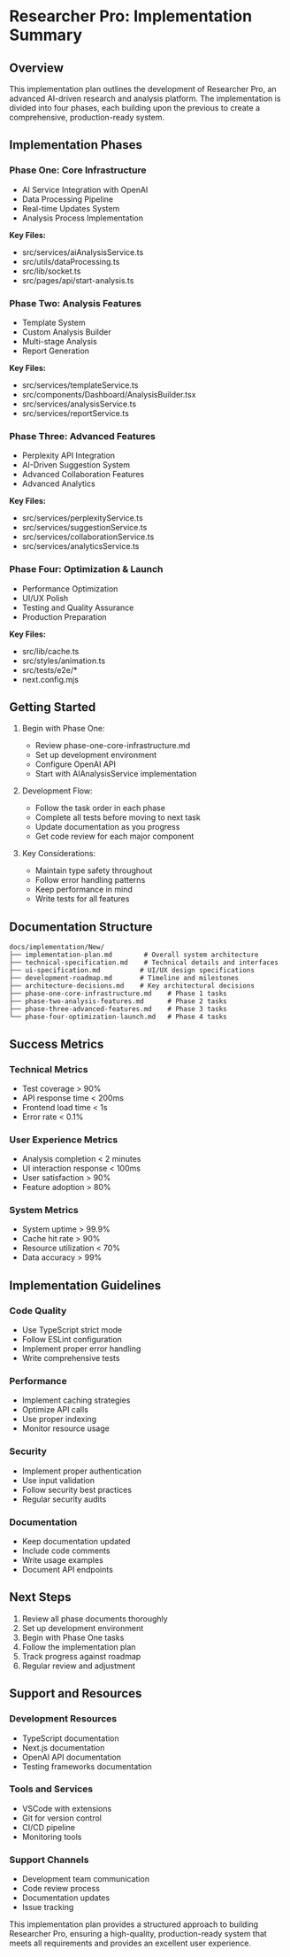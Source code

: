 # Researcher Pro: Implementation Summary

## Overview

This implementation plan outlines the development of Researcher Pro, an advanced AI-driven research and analysis platform. The implementation is divided into four phases, each building upon the previous to create a comprehensive, production-ready system.

## Implementation Phases

### Phase One: Core Infrastructure
- AI Service Integration with OpenAI
- Data Processing Pipeline
- Real-time Updates System
- Analysis Process Implementation

**Key Files:**
- src/services/aiAnalysisService.ts
- src/utils/dataProcessing.ts
- src/lib/socket.ts
- src/pages/api/start-analysis.ts

### Phase Two: Analysis Features
- Template System
- Custom Analysis Builder
- Multi-stage Analysis
- Report Generation

**Key Files:**
- src/services/templateService.ts
- src/components/Dashboard/AnalysisBuilder.tsx
- src/services/analysisService.ts
- src/services/reportService.ts

### Phase Three: Advanced Features
- Perplexity API Integration
- AI-Driven Suggestion System
- Advanced Collaboration Features
- Advanced Analytics

**Key Files:**
- src/services/perplexityService.ts
- src/services/suggestionService.ts
- src/services/collaborationService.ts
- src/services/analyticsService.ts

### Phase Four: Optimization & Launch
- Performance Optimization
- UI/UX Polish
- Testing and Quality Assurance
- Production Preparation

**Key Files:**
- src/lib/cache.ts
- src/styles/animation.ts
- src/tests/e2e/*
- next.config.mjs

## Getting Started

1. Begin with Phase One:
   - Review phase-one-core-infrastructure.md
   - Set up development environment
   - Configure OpenAI API
   - Start with AIAnalysisService implementation

2. Development Flow:
   - Follow the task order in each phase
   - Complete all tests before moving to next task
   - Update documentation as you progress
   - Get code review for each major component

3. Key Considerations:
   - Maintain type safety throughout
   - Follow error handling patterns
   - Keep performance in mind
   - Write tests for all features

## Documentation Structure

```
docs/implementation/New/
├── implementation-plan.md        # Overall system architecture
├── technical-specification.md    # Technical details and interfaces
├── ui-specification.md          # UI/UX design specifications
├── development-roadmap.md       # Timeline and milestones
├── architecture-decisions.md    # Key architectural decisions
├── phase-one-core-infrastructure.md    # Phase 1 tasks
├── phase-two-analysis-features.md      # Phase 2 tasks
├── phase-three-advanced-features.md    # Phase 3 tasks
└── phase-four-optimization-launch.md   # Phase 4 tasks
```

## Success Metrics

### Technical Metrics
- Test coverage > 90%
- API response time < 200ms
- Frontend load time < 1s
- Error rate < 0.1%

### User Experience Metrics
- Analysis completion < 2 minutes
- UI interaction response < 100ms
- User satisfaction > 90%
- Feature adoption > 80%

### System Metrics
- System uptime > 99.9%
- Cache hit rate > 90%
- Resource utilization < 70%
- Data accuracy > 99%

## Implementation Guidelines

### Code Quality
- Use TypeScript strict mode
- Follow ESLint configuration
- Implement proper error handling
- Write comprehensive tests

### Performance
- Implement caching strategies
- Optimize API calls
- Use proper indexing
- Monitor resource usage

### Security
- Implement proper authentication
- Use input validation
- Follow security best practices
- Regular security audits

### Documentation
- Keep documentation updated
- Include code comments
- Write usage examples
- Document API endpoints

## Next Steps

1. Review all phase documents thoroughly
2. Set up development environment
3. Begin with Phase One tasks
4. Follow the implementation plan
5. Track progress against roadmap
6. Regular review and adjustment

## Support and Resources

### Development Resources
- TypeScript documentation
- Next.js documentation
- OpenAI API documentation
- Testing frameworks documentation

### Tools and Services
- VSCode with extensions
- Git for version control
- CI/CD pipeline
- Monitoring tools

### Support Channels
- Development team communication
- Code review process
- Documentation updates
- Issue tracking

This implementation plan provides a structured approach to building Researcher Pro, ensuring a high-quality, production-ready system that meets all requirements and provides an excellent user experience.
